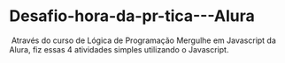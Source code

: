 # Desafio-hora-da-pr-tica---Alura
 Através do curso de Lógica de Programação Mergulhe em Javascript da Alura, fiz essas 4 atividades simples utilizando o Javascript.
